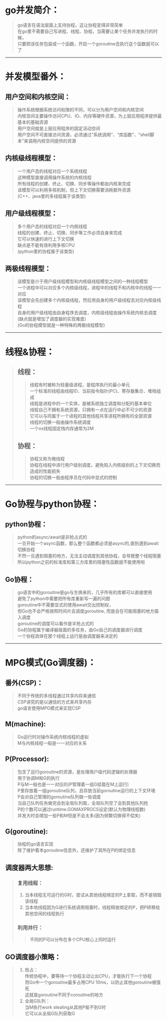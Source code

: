 # go并发简介：
> go语言在语法层面上支持协程，这让协程变得非常简单  
> 在go里不需要自己写进程、线程、协程，当需要让某个任务并发执行的时候，  
> 只要把该任务包装成一个函数，开启一个goroutine去执行这个函数就可以了  
---

# 并发模型番外：
## 用户空间和内核空间：
> 操作系统根据系统访问权限的不同，可以分为用户空间和内核空间  
> 内核空间主要操作访问CPU、IO、内存等硬件资源，为上层应用程序提供最基本的基础资源  
> 用户空间就是上层应用程序的固定活动空间  
> 用户空间不可直接访问资源，必须通过“系统调用”、“库函数”、“shell脚本”来调用内核空间提供的资源  
## 内核级线程模型：
> 一个用户态的线程对应一个系统线程  
> 这种模型直接调用操作系统的内核线程  
> 所有线程的创建、终止、切换、同步等操作都由内核来完成  
> 该模型可以利用多核机制，但上下文切换需要消耗额外资源  
> (C++、java里的多线程属于该类型)
## 用户级线程模型：
> 多个用户态的线程对应一个内核线程  
> 线程的创建、终止、切换、同步等工作必须自身来完成  
> 它可以快速的进行上下文切换  
> 缺点是不能有效利用多核CPU  
> (python里的协程属于该类型)
## 两极线程模型：
> 该模型是介于用户级线程模型和内核级线程模型之间的一种线程模型  
> 一个进程中可以对应多个内核级线程，进程中的线程不和内核中的线程一一对应  
> 该模型会先创建多个内核级线程，然后用自身的用户级线程去对应内核级线程  
> 自身的用户级线程由自身程序去调度，内核级线程由操作系统内核去调度  
> (缺点就是增加了调度器的实现难度)  
> (Go的协程模型就是一种特殊的两极线程模型)  
---

# 线程&协程：
> ## 线程：
> > 线程有时被称为轻量级进程，是程序执行的最小单元  
> > 一个标准的线程由线程ID、当前指令指针(PC)、寄存器集合、堆栈组成  
> > 线程是进程中的一个实体，是被系统独立调度和分配的基本单位  
> > 线程自己不拥有系统资源，只拥有一点在运行中必不可少的资源  
> > 它可以与同属于一个进程的其他线程共享进程所拥有的全部资源  
> > 线程的切换一般由操作系统调度  
> > 一个os线程固定栈内存通常为2M
> ## 协程：
> > 协程又称为微线程  
> > 协程在线程中进行用户级别调度，避免陷入内核级别的上下文切换而造成的性能损失  
> > 协程的切换一般由程序员在代码中显式的控制
---

# Go协程与python协程：
## python协程：
> python的async/await是非抢占式的  
> 一旦开始一个async函数，那么整个函数都必须是async的,直到遇到await切换协程  
> 不然一旦遇到阻塞的地方，无法主动调度到其他协程，会导致整个线程阻塞  
> 所以python之前的标准库和第三方库里的阻塞性函数就不能使用啦
## Go协程：
> go语言中的goroutine是go与生俱来的，几乎所有的库都可以直接使用  
> 避免了python中需要把所有库重新写一遍的问题  
> goroutine中不需要显式的使用await交出控制权，  
> 但Go也不会严格按照时间片去调度goroutine, 而是会在可能阻塞的地方插入调度  
> goroutine的调度可以看作是半抢占式的  
> Go的协程属于编译器层面的多任务，由Go自己的调度器进行调度  
> 一个协程具体在那个线程上运行是由调度器来决定的  
---

# MPG模式(Go调度器)：
## 番外(CSP)：
> 不同于传统的多线程通过共享内存来通信  
> CSP讲究的是以通信的方式来共享内存  
> go语言使用MPG模式来实现CSP
## M(machine):
> Go运行时对操作系统内核线程的虚拟  
> M与内核线程一般是一一对应的关系  
## P(Processor):
> 包含了运行goroutine的资源，是处理用户级代码逻辑的处理器  
> 用于协调M和G的执行  
> P与M一般也是一一对应的(P管理着一组G挂载在M上运行)  
> P里存放着一组goroutine队列，且存放当前goroutine运行的上下文环境  
> P会对自己管理的goroutine队列做一些调度  
> 当自己队列任务做完会到全局队列取，全局队列空了会到其他队列抢  
> P的个数可以通过runtime.GOMAXPROCS设定(默认为物理线程数)  
> 并发大时会增加一些P和M但是不会太多(因为频繁切换得不偿失)  
## G(goroutine):
> 协程的go语言实现  
> 除了维护着本goroutine信息外，还维护了其所在P的绑定信息  
## 调度器两大思想:
> ### 复用线程：
> 1. 当本线程无可运行的G时，尝试从其他线程绑定的P上拿取，而不是销毁该线程
> 2. 当本地线程因为G进行系统调用阻塞时，线程释放绑定的P，把P转移给其他空闲的线程执行
> ### 利用并行：
> > 不同的P可以分布在多个CPU核心上同时运行  
## GO调度器小策略：
> 1. 抢占：  
> 传统协程中，要等待一个协程主动让出CPU，才能执行下一个协程  
> 而Go中一个goroutine最多占用CPU 10ms，以防止其他goroutine被饿死  
> 这就是goroutine不同于coroutine的地方  
> 2. 全局G队列：  
> 当M执行work stealing从其他P偷不到G时  
> 它可以从全局G队列获取G  
> 